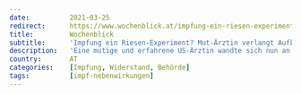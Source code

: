 ```yaml
---
date:          2021-03-25
redirect:      https://www.wochenblick.at/impfung-ein-riesen-experiment-mut-aerztin-verlangt-aufklaerung-von-us-behoerden/
title:         Wochenblick
subtitle:      'Impfung ein Riesen-Experiment? Mut-Ärztin verlangt Aufklärung von US-Behörden!'
description:   'Eine mutige und erfahrene US-Ärztin wandte sich nun an die Zulassungsbehörde "US Food and Drug Administration" (FDA) und verlangt dringende Antworten. '
country:       AT
categories:    [Impfung, Widerstand, Behörde]
tags:          [impf-nebenwirkungen]
---
```

